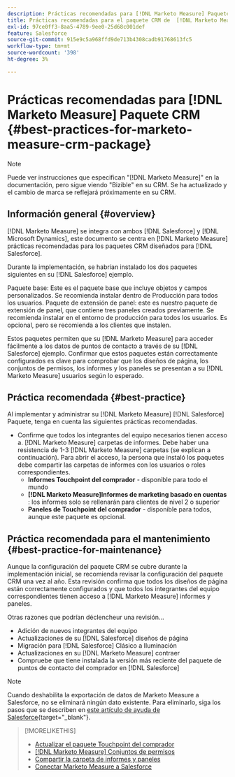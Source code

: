 ```yaml
---
description: Prácticas recomendadas para [!DNL Marketo Measure] Paquete CRM - [!DNL Marketo Measure]
title: Prácticas recomendadas para el paquete CRM de  [!DNL Marketo Measure]
exl-id: 97ce0ff3-8aa5-4789-9ee0-25d68c001def
feature: Salesforce
source-git-commit: 915e9c5a968ffd9de713b4308cadb91768613fc5
workflow-type: tm+mt
source-wordcount: '398'
ht-degree: 3%

---
```


# Prácticas recomendadas para [!DNL Marketo Measure] Paquete CRM {#best-practices-for-marketo-measure-crm-package}

>[!NOTE]
>
>Puede ver instrucciones que especifican &quot;[!DNL Marketo Measure]&quot; en la documentación, pero sigue viendo &quot;Bizible&quot; en su CRM. Se ha actualizado y el cambio de marca se reflejará próximamente en su CRM.

## Información general {#overview}

[!DNL Marketo Measure] se integra con ambos [!DNL Salesforce] y [!DNL Microsoft Dynamics], este documento se centra en [!DNL Marketo Measure] prácticas recomendadas para los paquetes CRM diseñados para [!DNL Salesforce].

Durante la implementación, se habrían instalado los dos paquetes siguientes en su [!DNL Salesforce] ejemplo.

Paquete base: Este es el paquete base que incluye objetos y campos personalizados. Se recomienda instalar dentro de Producción para todos los usuarios.
Paquete de extensión de panel: este es nuestro paquete de extensión de panel, que contiene tres paneles creados previamente. Se recomienda instalar en el entorno de producción para todos los usuarios. Es opcional, pero se recomienda a los clientes que instalen.

Estos paquetes permiten que su [!DNL Marketo Measure] para acceder fácilmente a los datos de puntos de contacto a través de su [!DNL Salesforce] ejemplo. Confirmar que estos paquetes están correctamente configurados es clave para comprobar que los diseños de página, los conjuntos de permisos, los informes y los paneles se presentan a su [!DNL Marketo Measure] usuarios según lo esperado.

## Práctica recomendada {#best-practice}

Al implementar y administrar su [!DNL Marketo Measure] [!DNL Salesforce] Paquete, tenga en cuenta las siguientes prácticas recomendadas.

* Confirme que todos los integrantes del equipo necesarios tienen acceso a. [!DNL Marketo Measure] carpetas de informes. Debe haber una resistencia de 1-3 [!DNL Marketo Measure] carpetas (se explican a continuación). Para abrir el acceso, la persona que instaló los paquetes debe compartir las carpetas de informes con los usuarios o roles correspondientes.
   * **Informes Touchpoint del comprador** - disponible para todo el mundo
   * **[!DNL Marketo Measure]Informes de marketing basado en cuentas** : los informes solo se rellenarán para clientes de nivel 2 o superior
   * **Paneles de Touchpoint del comprador** - disponible para todos, aunque este paquete es opcional.

## Práctica recomendada para el mantenimiento {#best-practice-for-maintenance}

Aunque la configuración del paquete CRM se cubre durante la implementación inicial, se recomienda revisar la configuración del paquete CRM una vez al año. Esta revisión confirma que todos los diseños de página están correctamente configurados y que todos los integrantes del equipo correspondientes tienen acceso a [!DNL Marketo Measure] informes y paneles.

Otras razones que podrían déclencheur una revisión...

* Adición de nuevos integrantes del equipo
* Actualizaciones de su [!DNL Salesforce] diseños de página
* Migración para [!DNL Salesforce] Clásico a Iluminación
* Actualizaciones en su [!DNL Marketo Measure] contraer
* Compruebe que tiene instalada la versión más reciente del paquete de puntos de contacto del comprador en [!DNL Salesforce]

>[!NOTE]
>
>Cuando deshabilita la exportación de datos de Marketo Measure a Salesforce, no se eliminará ningún dato existente. Para eliminarlo, siga los pasos que se describen en [este artículo de ayuda de Salesforce](https://help.salesforce.com/s/articleView?language=en_US&amp;id=sf.c360_a_delete_data_stream_records.htm&amp;type=5){target="_blank"}.

>[!MORELIKETHIS]
>
>* [Actualizar el paquete Touchpoint del comprador](/help/configuration-and-setup/marketo-measure-and-salesforce/marketo-measure-salesforce-package-installation-and-set-up.md)
>* [[!DNL Marketo Measure] Conjuntos de permisos](/help/configuration-and-setup/marketo-measure-and-salesforce/marketo-measure-permission-sets.md)
>* [Compartir la carpeta de informes y paneles](https://help.salesforce.com/s/articleView?language=en_US&amp;id=analytics_share_folder.htm&amp;type=0)
>* [Conectar Marketo Measure a Salesforce](/help/configuration-and-setup/marketo-measure-and-salesforce/connect-marketo-measure-to-salesforce.md)

